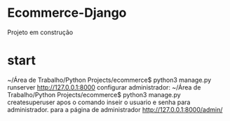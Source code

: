 # Ecommerce-Django
Projeto em construção
# start 
~/Área de Trabalho/Python Projects/ecommerce$ python3 manage.py runserver
http://127.0.0.1:8000
configurar administrador:
~/Área de Trabalho/Python Projects/ecommerce$ python3 manage.py createsuperuser
apos o comando inseir o usuario e senha para administrador.
para a página de administrador
http://127.0.0.1:8000/admin/

